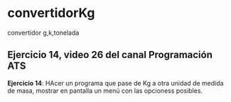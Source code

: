 # convertidorKg
convertidor g,k,tonelada
## Ejercicio 14, video 26 del canal Programación ATS
**Ejercicio 14**: HAcer un programa que pase de Kg a otra unidad de medida de masa, mostrar en pantalla un menú con las opcioness posibles.
